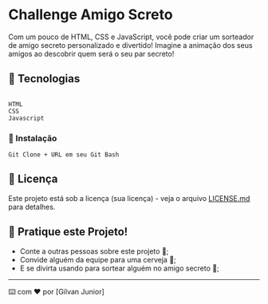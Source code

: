 # Challenge Amigo Screto

Com um pouco de HTML, CSS e JavaScript, você pode criar um sorteador de amigo secreto personalizado e divertido! Imagine a animação dos seus amigos ao descobrir quem será o seu par secreto!

## 🚀 Tecnologias


```

HTML
CSS
Javascript
```

### 🔧 Instalação

```
Git Clone + URL em seu Git Bash
```

## 📄 Licença

Este projeto está sob a licença (sua licença) - veja o arquivo [LICENSE.md](https://github.com/usuario/projeto/licenca) para detalhes.

## 🎁 Pratique este Projeto!

* Conte a outras pessoas sobre este projeto 📢;
* Convide alguém da equipe para uma cerveja 🍺;
* E se divirta usando para sortear alguém no amigo secreto 📢;

---
⌨️ com ❤️ por [Gilvan Junior] 
